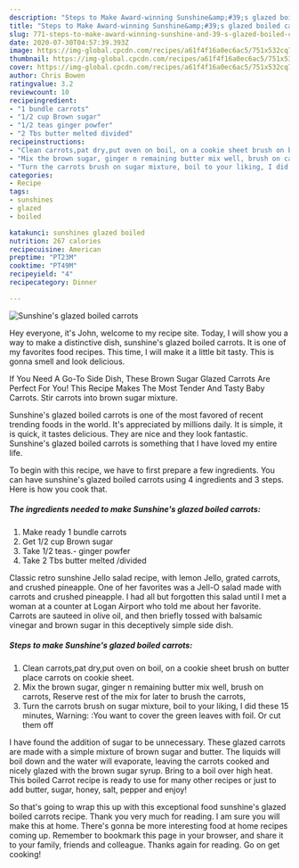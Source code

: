 ```yaml
---
description: "Steps to Make Award-winning Sunshine&amp;#39;s glazed boiled carrots"
title: "Steps to Make Award-winning Sunshine&amp;#39;s glazed boiled carrots"
slug: 771-steps-to-make-award-winning-sunshine-and-39-s-glazed-boiled-carrots
date: 2020-07-30T04:57:39.393Z
image: https://img-global.cpcdn.com/recipes/a61f4f16a0ec6ac5/751x532cq70/sunshines-glazed-boiled-carrots-recipe-main-photo.jpg
thumbnail: https://img-global.cpcdn.com/recipes/a61f4f16a0ec6ac5/751x532cq70/sunshines-glazed-boiled-carrots-recipe-main-photo.jpg
cover: https://img-global.cpcdn.com/recipes/a61f4f16a0ec6ac5/751x532cq70/sunshines-glazed-boiled-carrots-recipe-main-photo.jpg
author: Chris Bowen
ratingvalue: 3.2
reviewcount: 10
recipeingredient:
- "1 bundle carrots"
- "1/2 cup Brown sugar"
- "1/2 teas ginger powfer"
- "2 Tbs butter melted divided"
recipeinstructions:
- "Clean carrots,pat dry,put oven on boil, on a cookie sheet brush on butter place carrots on cookie sheet."
- "Mix the brown sugar, ginger n remaining butter mix well, brush on carrots, Reserve rest of the mix for later to brush the carrots,"
- "Turn the carrots brush on sugar mixture, boil to your liking, I did these 15 minutes, Warning: :You want to cover the green leaves with foil. Or cut them off"
categories:
- Recipe
tags:
- sunshines
- glazed
- boiled

katakunci: sunshines glazed boiled 
nutrition: 267 calories
recipecuisine: American
preptime: "PT23M"
cooktime: "PT49M"
recipeyield: "4"
recipecategory: Dinner

---
```



![Sunshine&#39;s glazed boiled carrots](https://img-global.cpcdn.com/recipes/a61f4f16a0ec6ac5/751x532cq70/sunshines-glazed-boiled-carrots-recipe-main-photo.jpg)

Hey everyone, it's John, welcome to my recipe site. Today, I will show you a way to make a distinctive dish, sunshine&#39;s glazed boiled carrots. It is one of my favorites food recipes. This time, I will make it a little bit tasty. This is gonna smell and look delicious.

If You Need A Go-To Side Dish, These Brown Sugar Glazed Carrots Are Perfect For You! This Recipe Makes The Most Tender And Tasty Baby Carrots. Stir carrots into brown sugar mixture.

Sunshine&#39;s glazed boiled carrots is one of the most favored of recent trending foods in the world. It's appreciated by millions daily. It is simple, it is quick, it tastes delicious. They are nice and they look fantastic. Sunshine&#39;s glazed boiled carrots is something that I have loved my entire life.


To begin with this recipe, we have to first prepare a few ingredients. You can have sunshine&#39;s glazed boiled carrots using 4 ingredients and 3 steps. Here is how you cook that.

<!--inarticleads1-->

##### The ingredients needed to make Sunshine&#39;s glazed boiled carrots:

1. Make ready 1 bundle carrots
1. Get 1/2 cup Brown sugar
1. Take 1/2 teas.- ginger powfer
1. Take 2 Tbs butter melted /divided


Classic retro sunshine Jello salad recipe, with lemon Jello, grated carrots, and crushed pineapple. One of her favorites was a Jell-O salad made with carrots and crushed pineapple. I had all but forgotten this salad until I met a woman at a counter at Logan Airport who told me about her favorite. Carrots are sauteed in olive oil, and then briefly tossed with balsamic vinegar and brown sugar in this deceptively simple side dish. 

<!--inarticleads2-->

##### Steps to make Sunshine&#39;s glazed boiled carrots:

1. Clean carrots,pat dry,put oven on boil, on a cookie sheet brush on butter place carrots on cookie sheet.
1. Mix the brown sugar, ginger n remaining butter mix well, brush on carrots, Reserve rest of the mix for later to brush the carrots,
1. Turn the carrots brush on sugar mixture, boil to your liking, I did these 15 minutes, Warning: :You want to cover the green leaves with foil. Or cut them off


I have found the addition of sugar to be unnecessary. These glazed carrots are made with a simple mixture of brown sugar and butter. The liquids will boil down and the water will evaporate, leaving the carrots cooked and nicely glazed with the brown sugar syrup. Bring to a boil over high heat. This boiled Carrot recipe is ready to use for many other recipes or just to add butter, sugar, honey, salt, pepper and enjoy! 

So that's going to wrap this up with this exceptional food sunshine&#39;s glazed boiled carrots recipe. Thank you very much for reading. I am sure you will make this at home. There's gonna be more interesting food at home recipes coming up. Remember to bookmark this page in your browser, and share it to your family, friends and colleague. Thanks again for reading. Go on get cooking!
